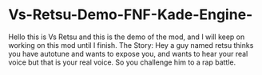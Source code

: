 # Vs-Retsu-Demo-FNF-Kade-Engine-
Hello this is Vs Retsu and this is the demo of the mod, and I will keep on working on this mod until I finish. The Story: Hey a guy named retsu thinks you have autotune and wants to expose you, and wants to hear your real voice but that is your real voice. So you challenge him to a rap battle.
